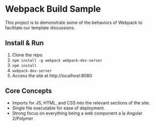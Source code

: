 # Webpack Build Sample #

This project is to demonstrate some of the behaviors of Webpack to facilitate our template discussions.

## Install & Run ##

1. Clone the repo.
2. `npm install -g webpack webpack-dev-server`
3. `npm install`
4. `webpack-dev-server`
5. Access the site at http://localhost:8080


## Core Concepts ##

* Imports for JS, HTML, and CSS into the relevant sections of the site.
* Single file executable for ease of deployment.
* Strong focus on everything being a web component a la Angular 2/Polymer

